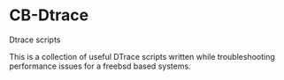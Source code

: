 # CB-Dtrace
Dtrace scripts


This is a collection of useful DTrace scripts written while troubleshooting performance issues for a freebsd based systems.
